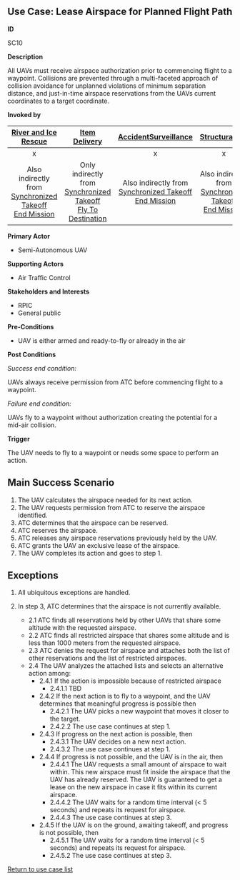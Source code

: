 ## Use Case: Lease Airspace for Planned Flight Path

**ID**

SC10

**Description**

All UAVs must receive airspace authorization prior to commencing flight to a waypoint. Collisions are prevented through a multi-faceted approach of collision avoidance for unplanned violations of minimum separation distance, and just-in-time airspace reservations from the UAVs current coordinates to a target coordinate.

**Invoked by**


| [River and Ice Rescue](../main/RiverRescue.md) | [Item Delivery](../main/ItemDelivery.md)| [AccidentSurveillance](../main/AccidentSurveillance.md) | [StructuralFire](../main/StructuralFire.md) | [EnvironmentalSampling](../main/EnvironmentalSampling.md) |
| :------: | :--------: | :--------: | :------: |:------: |
|  x |  | x  | x  |x  |
|  Also indirectly from [Synchronized Takeoff](SynchronizedTakeoff.md)<br>[End Mission](EndMission.md) | Only indirectly from [Synchronized Takeoff](SynchronizedTakeoff.md)<br>[Fly To Destination](FlyToDestination.md) | Also indirectly from [Synchronized Takeoff](SynchronizedTakeoff.md)<br>[End Mission](EndMission.md) |Also indirectly from [Synchronized Takeoff](SynchronizedTakeoff.md)<br>[End Mission](EndMission.md)|Also indirectly from [Synchronized Takeoff](SynchronizedTakeoff.md)<br>[End Mission](EndMission.md) |

**Primary Actor**

- Semi-Autonomous UAV

**Supporting Actors**

- Air Traffic Control

**Stakeholders and Interests**

- RPIC
- General public

**Pre-Conditions**

- UAV is either armed and ready-to-fly or already in the air

**Post Conditions**

_Success end condition:_

UAVs always receive permission from ATC before commencing flight to a waypoint.

_Failure end condition:_

UAVs fly to a waypoint without authorization creating the potential for a mid-air collision.

**Trigger**

The UAV needs to fly to a waypoint or needs some space to perform an action.

## Main Success Scenario

1. The UAV calculates the airspace needed for its next action.
2. The UAV requests permission from ATC to reserve the airspace identified.
3. ATC determines that the airspace can be reserved.
4. ATC reserves the airspace.
5. ATC releases any airspace reservations previously held by the UAV.
6. ATC grants the UAV an exclusive lease of the airspace.
7. The UAV completes its action and goes to step 1.

## Exceptions

1. All ubiquitous exceptions are handled.

2. In step 3, ATC determines that the airspace is not currently available.
   * 2.1 ATC finds all reservations held by other UAVs that share some altitude with the requested airspace.
   * 2.2 ATC finds all restricted airspace that shares some altitude and is less than 1000 meters from the requested airspace.
   * 2.3 ATC denies the request for airspace and attaches both the list of other reservations and the list of restricted airspaces.
   * 2.4 The UAV analyzes the attached lists and selects an alternative action among:
      * 2.4.1 If the action is impossible because of restricted airspace
         * 2.4.1.1 TBD
      * 2.4.2 If the next action is to fly to a waypoint, and the UAV determines that meaningful progress is possible then
         * 2.4.2.1 The UAV picks a new waypoint that moves it closer to the target.
         * 2.4.2.2 The use case continues at step 1.
      * 2.4.3 If progress on the next action is possible, then
         * 2.4.3.1 The UAV decides on a new next action.
         * 2.4.3.2 The use case continues at step 1.
      * 2.4.4 If progress is not possible, and the UAV is in the air, then
         * 2.4.4.1 The UAV requests a small amount of airspace to wait within. This new airspace must fit inside the airspace that the UAV has already reserved. The UAV is guaranteed to get a lease on the new airspace in case it fits within its current airspace.
         * 2.4.4.2 The UAV waits for a random time interval (< 5 seconds) and repeats its request for airspace.
         * 2.4.4.3 The use case continues at step 3.
      * 2.4.5 If the UAV is on the ground, awaiting takeoff, and progress is not possible, then
         * 2.4.5.1 The UAV waits for a random time interval (< 5 seconds) and repeats its request for airspace.
         * 2.4.5.2 The use case continues at step 3.

[Return to use case list](../../README.md)
